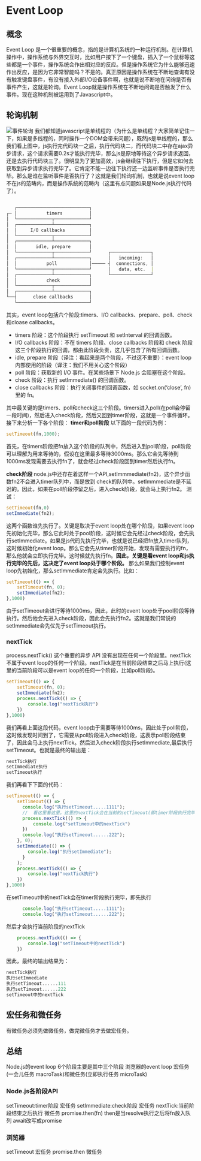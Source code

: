 # Event Loop

## 概念
Event Loop 是一个很重要的概念，指的是计算机系统的一种运行机制。在计算机操作中，操作系统与外界交互时，比如用户按下了一个键盘，插入了一个鼠标等这些都是一个事件，操作系统会作出相对应的反应。但是操作系统它为什么能够迅速作出反应，是因为它非常智能吗？不是的。真正原因是操作系统在不断地查询有没有触发键盘事件，有没有接入外部I/O设备事件啊，也就是说不断地在问询是否有事件产生，这就是轮询。Event Loop就是操作系统在不断地问询是否触发了什么事件。现在这种机制被运用到了Javascript中。

## 轮询机制
![事件轮询](https://ftp.bmp.ovh/imgs/2020/11/a71a815ece8c0598.jpg)
我们都知道javascript是单线程的（为什么是单线程？大家简单记住一下，如果是多线程的，同时操作一个DOM会带来问题），既然js是单线程的，那么我们看上图中，js执行完代码块一之后，执行代码块二，而代码块二中存在ajax异步请求，这个请求需要0.2s才能执行完毕，那么js是原地等待这个异步请求返回，还是去执行代码块三了。很明显为了更加高效，js会继续往下执行，但是它如何去获取到异步请求执行完毕了。它肯定不能一边往下执行还一边监听事件是否执行完毕。那么是谁在监听事件是否执行了？这就是我们轮询机制，也就是说event loop不在js的范畴内，而是操作系统的范畴内（这里有点问题如果是Node.js执行代码了）。

## 
```javascript
   ┌───────────────────────────┐
┌─ │           timers          │
│  └─────────────┬─────────────┘
│  ┌─────────────┴─────────────┐
│  │     I/O callbacks         │
│  └─────────────┬─────────────┘
│  ┌─────────────┴─────────────┐
│  │       idle, prepare       │
│  └─────────────┬─────────────┘      ┌───────────────┐
│  ┌─────────────┴─────────────┐      │   incoming:   │
│  │           poll            │───── ┤  connections, │
│  └─────────────┬─────────────┘      │   data, etc.  │
│  ┌─────────────┴─────────────┐      └───────────────┘
│  │           check           │
│  └─────────────┬─────────────┘
│  ┌─────────────┴─────────────┐
└──┤      close callbacks      │
   └───────────────────────────┘
```
其实，event loop包括六个阶段:timers、I/O callbacks、prepare、poll、check和cloase callbacks。

- timers 阶段：这个阶段执行 setTimeout 和 setInterval 的回调函数。
- I/O callbacks 阶段：不在 timers 阶段、close callbacks 阶段和 check 阶段这三个阶段执行的回调，都由此阶段负责，这几乎包含了所有回调函数。
- idle, prepare 阶段（译注：看起来是两个阶段，不过这不重要）：event loop 内部使用的阶段（译注：我们不用关心这个阶段）
- poll 阶段：获取新的 I/O 事件。在某些场景下 Node.js 会阻塞在这个阶段。
- check 阶段：执行 setImmediate() 的回调函数。
- close callbacks 阶段：执行关闭事件的回调函数，如 socket.on(‘close’, fn) 里的 fn。

其中最关键的是timers、poll和check这三个阶段。timers进入poll(在poll会停留一段时间)，然后进入check阶段，然后又回到timer阶段，这就是一个事件循环。
接下来分析一下各个阶段：
**timer和poll阶段**
以下面的一段代码为例：
```javascript
setTimeout(fn,1000);
```
首先，在timers阶段把fn放入这个阶段的队列中，然后进入到poll阶段，poll阶段可以理解为用来等待的，假设在这里最多等待3000ms。那么它会先等待到1000ms发现需要去执行fn了，就会经过check阶段回到timer然后执行fn。

**check阶段**
node.js中还存在着这样一个API,setImmmediate(fn2)，这个异步函数fn2不会进入timer队列中，而是放到
check的队列中。setImmmediate是不延迟的。因此，如果在poll阶段停留之后，进入check阶段，就会马上执行fn2。
测试：
```javascript
setTimeout(fn,0)
setImmediate(fn2);
```
这两个函数谁先执行了。关键是取决于event loop处在哪个阶段，如果event loop先初始化完毕，那么它此时处于pool阶段，这时候它会先经过check阶段，会先执行setImmediate。如果是js代码先执行完毕，也就是说已经把fn放入timer队列，这时候初始化event loop。那么它会先从timer阶段开始，发现有需要执行的fn，那么他就会立即执行完毕。这时候就先执行fn。**因此，关键是看event loop和js执行完毕的先后，这决定了event loop处于哪个阶段。**
那么如果我们控制event loop先初始化，那么setImmediate肯定会先执行。比如：
```javascript
setTimeout(() => {
    setTimeout(fn, 0);
    setImmediate(fn2);
},1000)
```
由于setTimeout会进行等待1000ms，因此，此时的event loop处于pool阶段等待执行。然后他会先进入check阶段，因此会先执行fn2。这就是我们常说的setImmediate会先优先于setTimeout执行。

### nextTick
process.nextTick() 这个重要的异步 API 没有出现在任何一个阶段里。nextTick不属于event loop的任何一个阶段。nextTick是在当前阶段结束之后马上执行(这里的当前阶段可以是event loop的任何一个阶段，比如poll阶段)。
```javascript
setTimeout(() => {
    setTimeout(fn, 0);
    setImmediate(fn2);
    process.nextTick(() => {
        console.log("nextTick执行")
    })
},1000)
```
我们再看上面这段代码，event loop由于需要等待1000ms，因此处于poll阶段，这时候发现时间到了，它需要从poll阶段进入check阶段，这表示poll阶段结束了，因此会马上执行nextTick。然后进入check阶段执行setImmediate,最后执行setTimeout。也就是最终的输出是：
```javascript
nextTick执行
setImmediate执行
setTimeout执行
```
我们再看下下面的代码：
```javascript
setTimeout(() => {
    setTimeout(() => {
      console.log("执行setTimeout.....1111");
      //  看这里看这里。这里的nextTick会在当前的setTimeout(即timer阶段执行完毕执行)
      process.nextTick(() => {
          console.log("setTimeout中的nextTick")
      })
      console.log("执行setTimeout......222");
    }, 0);
    setImmediate(() => {
        console.log("执行setImmediate");
      }
    );
    process.nextTick(() => {
        console.log("nextTick执行")
    })
},1000)
```
在setTimeout中的nextTick会在timer阶段执行完毕，即先执行
```javascript
      console.log("执行setTimeout.....1111");
      console.log("执行setTimeout......222");
```
然后才会执行当前阶段的nextTick
```javascript
    process.nextTick(() => {
        console.log("setTimeout中的nextTick")
    })
```
因此，最终的输出结果为：
```javascript
nextTick执行
执行setImmediate
执行setTimeout......111
执行setTimeout......222
setTimeout中的nextTick
```

## 宏任务和微任务
有微任务必须先做微任务，做完微任务才去做宏任务。


## 总结
Node.js的event loop   6个阶段主要是其中三个阶段
浏览器的event loop 宏任务(一会儿任务 macroTask)和微任务(立即执行任务 microTask)

### Node.js各阶段API
setTimeout:timer阶段                     宏任务
setImmediate:check阶段                   宏任务
nextTick:当前阶段结束之后执行              微任务
promise.then(fn)  then是当resolve执行之后将fn放入队列
await改写成promise

### 浏览器
setTimeout         宏任务
promise.then       微任务